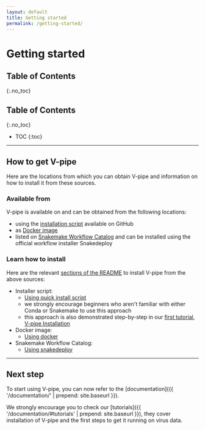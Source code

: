 ```yaml
---
layout: default
title: Getting started
permalink: /getting-started/
---
```


# Getting started

## Table of Contents
{:.no_toc}

## Table of Contents
{:.no_toc}

* TOC
{:toc}

---

## How to get V-pipe

Here are the locations from which you can obtain V-pipe and information on how to install it from these sources.

### Available from

V-pipe is available on and can be obtained from the following locations:

- using the [installation script](https://github.com/cbg-ethz/V-pipe/blob/master/utils/README.md#quick-installer) available on GitHub
- as [Docker image](https://github.com/cbg-ethz/V-pipe/pkgs/container/v-pipe)
- listed on [Snakemake Workflow Catalog](https://snakemake.github.io/snakemake-workflow-catalog/?usage=cbg-ethz/V-pipe) and can be installed using the official workflow installer Snakedeploy

### Learn how to install

Here are the relevant [sections of the README](https://github.com/cbg-ethz/V-pipe#usage) to install V-pipe from the above sources:

- Installer script:
  - [Using quick install script](https://github.com/cbg-ethz/V-pipe#using-quick-install-script)
  - we strongly encourage beginners who aren't familiar with either Conda or Snakemake to use this approach
  - this approach is also demonstrated step-by-step in our [first tutorial, V-pipe Installation](https://github.com/cbg-ethz/V-pipe/blob/master/docs/tutorial_0_install.md)
- Docker image:
  - [Using docker](https://github.com/cbg-ethz/V-pipe#using-docker)
- Snakemake Workflow Catalog:
  - [Using snakedeploy](https://github.com/cbg-ethz/V-pipe#using-snakedeploy)

---

## Next step

To start using V-pipe, you can now refer to the [documentation]({{ '/documentation/' | prepend: site.baseurl }}).

We strongly encourage you to check our [tutorials]({{ '/documentation/#tutorials' | prepend: site.baseurl }}), they cover installation of V-pipe and the first steps to get it running on virus data.
